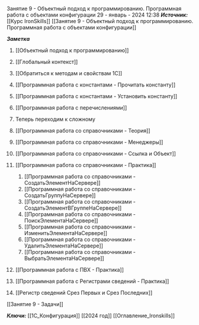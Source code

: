 

Занятие 9 - Объектный подход к программированию. Программная работа с объектами конфигурации
 29 - январь - 2024  12:38 
***Источник:***  [[Курс IronSkills]] [[Занятие 9 - Объектный подход к программированию. Программная работа с объектами конфигурации]]

***Заметка*** 
1. [[Объектный подход к программированию]]
2. [[Глобальный контекст]]
3. [[Обратиться к методам и свойствам 1С]]
4. [[Программная работа с константами - Прочитать константу]]
5. [[Программная работа с константами - Установить константу]]
6. [[Программная работа с перечислениями]]
7. Теперь переходим к сложному
8. [[Программная работа со справочниками - Теория]]
9. [[Программная работа со справочниками - Менеджеры]]
10. [[Программная работа со справочниками - Ссылка и Объект]]
11. [[Программная работа со справочниками - Практика]]

	1. [[Программная работа со справочниками - СоздатьЭлементНаСервере]]
	2. [[Программная работа со справочниками - СоздатьГруппуНаСервере]]
	3. [[Программная работа со справочниками - СоздатьЭлементВГруппеНаСервере]]
	4. [[Программная работа со справочниками - ПоискЭлементаНаСервере]]
	5. [[Программная работа со справочниками - ИзменитьЭлементаНаСервере]]
	6. [[Программная работа со справочниками - УдалитьЭлементаНаСервере]]
	7. [[Программная работа со справочниками - ВыбратьЭлементаНаСервере]]
	
12. [[Программная работа с ПВХ - Практика]]
13. [[Программная работа с Регистрами сведений - Практика]]
14. [[Регистр сведений Срез Первых и Срез Последних]]

[[Занятие 9 - Задачи]]

***Ключи:*** [[1С_Конфигурация]] [[2024 год]] [[Оглавление_Ironskills]]